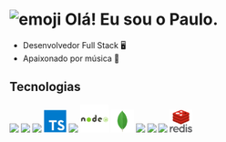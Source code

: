 <h1><img width='40px' src="https://camo.githubusercontent.com/d3359cb00ab0b5ed8f2e1fe3fceb4fbaf3b614340f8c0db99c17b9f50b351770/68747470733a2f2f656d6f6a69732e736c61636b6d6f6a69732e636f6d2f656d6f6a69732f696d616765732f313533313834393433302f343234362f626c6f622d73756e676c61737365732e6769663f31353331383439343330" alt="emoji"/> Olá! Eu sou o Paulo.
</h1>
<ul>	
  <li>Desenvolvedor Full Stack 🖥</li>	  
  <li>Apaixonado por música 🎵</li>	   
</ul>
<h2>Tecnologias</h2>
<div display='flex'>
  <img width='40px' src='https://camo.githubusercontent.com/da7acacadecf91d6dc02efcd2be086bb6d78ddff19a1b7a0ab2755a6fda8b1e9/68747470733a2f2f63646e2e6a7364656c6976722e6e65742f67682f64657669636f6e732f64657669636f6e2f69636f6e732f68746d6c352f68746d6c352d6f726967696e616c2e737667'/>
  <img width='40px' src='https://camo.githubusercontent.com/2e496d4bfc6f753ddca87b521ce95c88219f77800212ffa6d4401ad368c82170/68747470733a2f2f63646e2e6a7364656c6976722e6e65742f67682f64657669636f6e732f64657669636f6e2f69636f6e732f637373332f637373332d6f726967696e616c2e737667'/>
  <img width='40px' src='https://camo.githubusercontent.com/442c452cb73752bb1914ce03fce2017056d651a2099696b8594ddf5ccc74825e/68747470733a2f2f63646e2e6a7364656c6976722e6e65742f67682f64657669636f6e732f64657669636f6e2f69636f6e732f6a6176617363726970742f6a6176617363726970742d6f726967696e616c2e737667'/>
  <img width='40px' src='https://raw.githubusercontent.com/devicons/devicon/master/icons/typescript/typescript-original.svg'/>
  <img width='40px' src='https://camo.githubusercontent.com/27d0b117da00485c56d69aef0fa310a3f8a07abecc8aa15fa38c8b78526c60ac/68747470733a2f2f63646e2e6a7364656c6976722e6e65742f67682f64657669636f6e732f64657669636f6e2f69636f6e732f72656163742f72656163742d6f726967696e616c2e737667'/>
  <img width='50px' src='https://raw.githubusercontent.com/devicons/devicon/master/icons/nodejs/nodejs-original-wordmark.svg'/>
  <img width='40px' src='https://raw.githubusercontent.com/devicons/devicon/master/icons/mongodb/mongodb-original.svg'/>
  <img width='40px' src='https://user-images.githubusercontent.com/24623425/36042969-f87531d4-0d8a-11e8-9dee-e87ab8c6a9e3.png'/>
  <img width='40px' src='https://avatars.githubusercontent.com/u/17219288?s=200&v=4'/> 
  <img width='40px'              src='https://camo.githubusercontent.com/62089edec0ee40bb26b3bf5f973b14d7f8e4b4e942f115cde5b9a5f9c0ca3382/687474703a2f2f7365656b6c6f676f2e636f6d2f696d616765732f4a2f6a6573742d6c6f676f2d463939303145424246372d7365656b6c6f676f2e636f6d2e706e67'/>
  <img width='40px' src='https://raw.githubusercontent.com/devicons/devicon/master/icons/redis/redis-original-wordmark.svg'/>
</div>

